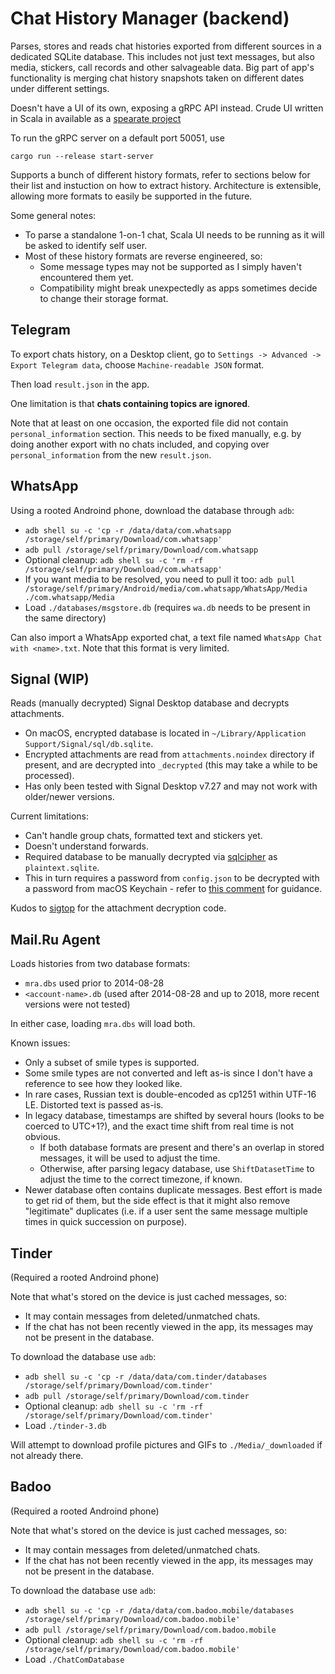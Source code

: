 Chat History Manager (backend)
==============================

Parses, stores and reads chat histories exported from different sources in a dedicated SQLite database.
This includes not just text messages, but also media, stickers, call records and other salvageable data.
Big part of app's functionality is merging chat history snapshots taken on different dates under different settings.

Doesn't have a UI of its own, exposing a gRPC API instead.
Crude UI written in Scala in available as a [spearate project](https://github.com/frozenspider/chat-history-manager-ui) 

To run the gRPC server on a default port 50051, use
```
cargo run --release start-server
```

Supports a bunch of different history formats, refer to sections below for their list and instuction on how to
extract history.
Architecture is extensible, allowing more formats to easily be supported in the future.

Some general notes:
- To parse a standalone 1-on-1 chat, Scala UI needs to be running as it will be asked to identify self user.
- Most of these history formats are reverse engineered, so:
  - Some message types may not be supported as I simply haven't encountered them yet.
  - Compatibility might break unexpectedly as apps sometimes decide to change their storage format.


Telegram
--------
To export chats history, on a Desktop client, go to `Settings -> Advanced -> Export Telegram data`,
choose `Machine-readable JSON` format. 

Then load `result.json` in the app.

One limitation is that **chats containing topics are ignored**.

Note that at least on one occasion, the exported file did not contain `personal_information` section.
This needs to be fixed manually, e.g. by doing another export with no chats included, and copying over
`personal_information` from the new `result.json`.

WhatsApp
--------
Using a rooted Androind phone, download the database through `adb`:
- `adb shell su -c 'cp -r /data/data/com.whatsapp /storage/self/primary/Download/com.whatsapp'`
- `adb pull /storage/self/primary/Download/com.whatsapp`
- Optional cleanup:
  `adb shell su -c 'rm -rf /storage/self/primary/Download/com.whatsapp'`
- If you want media to be resolved, you need to pull it too:
  `adb pull /storage/self/primary/Android/media/com.whatsapp/WhatsApp/Media ./com.whatsapp/Media`
- Load `./databases/msgstore.db` (requires `wa.db` needs to be present in the same directory)

Can also import a WhatsApp exported chat, a text file named `WhatsApp Chat with <name>.txt`.
Note that this format is very limited. 

Signal (WIP)
------------
Reads (manually decrypted) Signal Desktop database and decrypts attachments.
- On macOS, encrypted database is located in `~/Library/Application Support/Signal/sql/db.sqlite`.
- Encrypted attachments are read from `attachments.noindex` directory if present,
  and are decrypted into `_decrypted` (this may take a while to be processed).
- Has only been tested with Signal Desktop v7.27 and may not work with older/newer versions.

Current limitations:
- Can't handle group chats, formatted text and stickers yet.
- Doesn't understand forwards.
- Required database to be manually decrypted via [sqlcipher](https://github.com/sqlcipher/sqlcipher/) as
  `plaintext.sqlite`.
- This in turn requires a password from `config.json` to be decrypted with a password from macOS Keychain -
  refer to [this comment](https://www.reddit.com/r/signal/comments/1edkaok/comment/lfbz5kq/) for guidance.

Kudos to [sigtop](https://github.com/tbvdm/sigtop) for the attachment decryption code. 

Mail.Ru Agent
-------------
Loads histories from two database formats:
- `mra.dbs` used prior to 2014-08-28
- `<account-name>.db` (used after 2014-08-28 and up to 2018, more recent versions were not tested)

In either case, loading `mra.dbs` will load both.

Known issues:
- Only a subset of smile types is supported.
- Some smile types are not converted and left as-is since I don't have a reference to see how they looked like.
- In rare cases, Russian text is double-encoded as cp1251 within UTF-16 LE. Distorted text is passed as-is.
- In legacy database, timestamps are shifted by several hours (looks to be coerced to UTC+1?),
  and the exact time shift from real time is not obvious.
  - If both database formats are present and there's an overlap in stored messages, it will be used to adjust the time.
  - Otherwise, after parsing legacy database, use `ShiftDatasetTime` to adjust the time to the correct timezone,
    if known.
- Newer database often contains duplicate messages. Best effort is made to get rid of them,
  but the side effect is that it might also remove "legitimate" duplicates (i.e. if a user sent the same message
  multiple times in quick succession on purpose).

Tinder
------
(Required a rooted Androind phone) 

Note that what's stored on the device is just cached messages, so:
- It may contain messages from deleted/unmatched chats.
- If the chat has not been recently viewed in the app, its messages may not be present in the database.

To download the database use `adb`:
- `adb shell su -c 'cp -r /data/data/com.tinder/databases /storage/self/primary/Download/com.tinder'`
- `adb pull /storage/self/primary/Download/com.tinder`
- Optional cleanup: `adb shell su -c 'rm -rf /storage/self/primary/Download/com.tinder'`
- Load `./tinder-3.db`

Will attempt to download profile pictures and GIFs to `./Media/_downloaded` if not already there.

Badoo
-----
(Required a rooted Androind phone)

Note that what's stored on the device is just cached messages, so:
- It may contain messages from deleted/unmatched chats.
- If the chat has not been recently viewed in the app, its messages may not be present in the database.

To download the database use `adb`:
- `adb shell su -c 'cp -r /data/data/com.badoo.mobile/databases /storage/self/primary/Download/com.badoo.mobile'`
- `adb pull /storage/self/primary/Download/com.badoo.mobile`
- Optional cleanup: `adb shell su -c 'rm -rf /storage/self/primary/Download/com.badoo.mobile'`
- Load `./ChatComDatabase`
